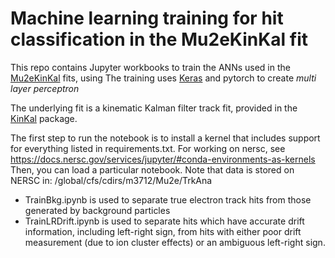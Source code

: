 
# Machine learning training for hit classification in the Mu2eKinKal fit

This repo contains Jupyter workbooks to train the ANNs used in the [Mu2eKinKal](https://github.com/Mu2e/Offline/tree/main/Mu2eKinKal) fits, using
The training uses [Keras](https://keras.io) and pytorch to create _multi layer perceptron_ 

The underlying fit is a kinematic Kalman filter track fit, provided in the [KinKal](https://github.com/KFTrack/KinKal) package.

The first step to run the notebook is to install a kernel that includes support for everything listed in requirements.txt.  For working
on nersc, see https://docs.nersc.gov/services/jupyter/#conda-environments-as-kernels
Then, you can load a particular notebook.  Note that data is stored on NERSC in:
/global/cfs/cdirs/m3712/Mu2e/TrkAna

- TrainBkg.ipynb is used to separate true electron track hits from those generated by background particles
- TrainLRDrift.ipynb is used to separate hits which have accurate drift information, including left-right sign, from hits with either poor drift 
measurement (due to ion cluster effects) or an ambiguous left-right sign.

